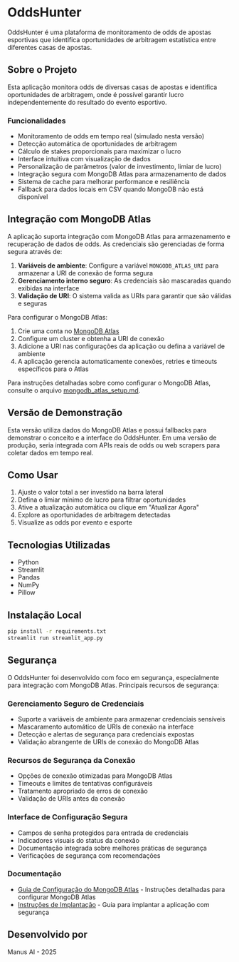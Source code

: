 # OddsHunter

OddsHunter é uma plataforma de monitoramento de odds de apostas esportivas que identifica oportunidades de arbitragem estatística entre diferentes casas de apostas.

## Sobre o Projeto

Esta aplicação monitora odds de diversas casas de apostas e identifica oportunidades de arbitragem, onde é possível garantir lucro independentemente do resultado do evento esportivo.

### Funcionalidades

- Monitoramento de odds em tempo real (simulado nesta versão)
- Detecção automática de oportunidades de arbitragem
- Cálculo de stakes proporcionais para maximizar o lucro
- Interface intuitiva com visualização de dados
- Personalização de parâmetros (valor de investimento, limiar de lucro)
- Integração segura com MongoDB Atlas para armazenamento de dados
- Sistema de cache para melhorar performance e resiliência
- Fallback para dados locais em CSV quando MongoDB não está disponível

## Integração com MongoDB Atlas

A aplicação suporta integração com MongoDB Atlas para armazenamento e recuperação de dados de odds. As credenciais são gerenciadas de forma segura através de:

1. **Variáveis de ambiente**: Configure a variável `MONGODB_ATLAS_URI` para armazenar a URI de conexão de forma segura
2. **Gerenciamento interno seguro**: As credenciais são mascaradas quando exibidas na interface
3. **Validação de URI**: O sistema valida as URIs para garantir que são válidas e seguras

Para configurar o MongoDB Atlas:
1. Crie uma conta no [MongoDB Atlas](https://www.mongodb.com/cloud/atlas)
2. Configure um cluster e obtenha a URI de conexão
3. Adicione a URI nas configurações da aplicação ou defina a variável de ambiente
4. A aplicação gerencia automaticamente conexões, retries e timeouts específicos para o Atlas

Para instruções detalhadas sobre como configurar o MongoDB Atlas, consulte o arquivo [mongodb_atlas_setup.md](mongodb_atlas_setup.md).

## Versão de Demonstração

Esta versão utiliza dados do MongoDB Atlas e possui fallbacks para demonstrar o conceito e a interface do OddsHunter. Em uma versão de produção, seria integrada com APIs reais de odds ou web scrapers para coletar dados em tempo real.

## Como Usar

1. Ajuste o valor total a ser investido na barra lateral
2. Defina o limiar mínimo de lucro para filtrar oportunidades
3. Ative a atualização automática ou clique em "Atualizar Agora"
4. Explore as oportunidades de arbitragem detectadas
5. Visualize as odds por evento e esporte

## Tecnologias Utilizadas

- Python
- Streamlit
- Pandas
- NumPy
- Pillow

## Instalação Local

```bash
pip install -r requirements.txt
streamlit run streamlit_app.py
```

## Segurança

O OddsHunter foi desenvolvido com foco em segurança, especialmente para integração com MongoDB Atlas. Principais recursos de segurança:

### Gerenciamento Seguro de Credenciais

- Suporte a variáveis de ambiente para armazenar credenciais sensíveis
- Mascaramento automático de URIs de conexão na interface
- Detecção e alertas de segurança para credenciais expostas
- Validação abrangente de URIs de conexão do MongoDB Atlas

### Recursos de Segurança da Conexão

- Opções de conexão otimizadas para MongoDB Atlas
- Timeouts e limites de tentativas configuráveis
- Tratamento apropriado de erros de conexão
- Validação de URIs antes da conexão

### Interface de Configuração Segura

- Campos de senha protegidos para entrada de credenciais
- Indicadores visuais do status da conexão
- Documentação integrada sobre melhores práticas de segurança
- Verificações de segurança com recomendações

### Documentação

- [Guia de Configuração do MongoDB Atlas](mongodb_atlas_setup.md) - Instruções detalhadas para configurar MongoDB Atlas
- [Instruções de Implantação](deployment_instructions.md) - Guia para implantar a aplicação com segurança

## Desenvolvido por

Manus AI - 2025
